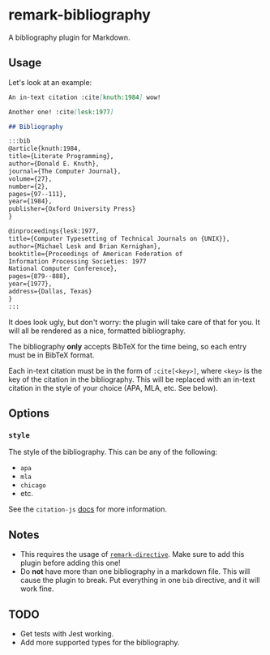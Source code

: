 # remark-bibliography

A bibliography plugin for Markdown.

## Usage

Let's look at an example:

```md
An in-text citation :cite[knuth:1984] wow!

Another one! :cite[lesk:1977]

## Bibliography

:::bib
@article{knuth:1984,
title={Literate Programming},
author={Donald E. Knuth},
journal={The Computer Journal},
volume={27},
number={2},
pages={97--111},
year={1984},
publisher={Oxford University Press}
}

@inproceedings{lesk:1977,
title={Computer Typesetting of Technical Journals on {UNIX}},
author={Michael Lesk and Brian Kernighan},
booktitle={Proceedings of American Federation of
Information Processing Societies: 1977
National Computer Conference},
pages={879--888},
year={1977},
address={Dallas, Texas}
}
:::
```

It does look ugly, but don't worry: the plugin will take care of that for you. It will all be rendered as a nice, formatted bibliography.

The bibliography **only** accepts BibTeX for the time being, so each entry must be in BibTeX format.

Each in-text citation must be in the form of `:cite[<key>]`, where `<key>` is the key of the citation in the bibliography. This will be replaced with an in-text citation in the style of your choice (APA, MLA, etc. See below).

## Options

### `style`

The style of the bibliography. This can be any of the following:

- `apa`
- `mla`
- `chicago`
- etc.

See the `citation-js` [docs](https://citation.js.org/api/tutorial-output_formats.html) for more information.

## Notes

- This requires the usage of [`remark-directive`](https://github.com/remarkjs/remark-directive). Make sure to add this plugin before adding this one!
- Do **not** have more than one bibliography in a markdown file. This will cause the plugin to break. Put everything in one `bib` directive, and it will work fine.

## TODO

- Get tests with Jest working.
- Add more supported types for the bibliography.
